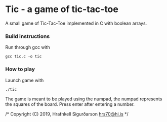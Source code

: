  # Tic - a game of tic-tac-toe
 
A small game of Tic-Tac-Toe implemented in C with boolean arrays.

### Build instructions
Run through gcc with
    
    gcc tic.c -o tic
    
### How to play
Launch game with
    
    ./tic

The game is meant to be played using the numpad, the numpad represents the squares of the board. Press enter after entering a number.

/* Copyright (C) 2019, Hrafnkell Sigurðarson <hrs70@hi.is> */
